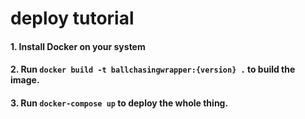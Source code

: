 ﻿# deploy tutorial

#### 1. Install Docker on your system

#### 2. Run ``docker build -t ballchasingwrapper:{version} .`` to build the image.

#### 3. Run ``docker-compose up`` to deploy the whole thing.
